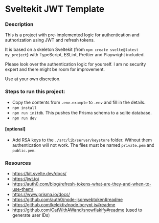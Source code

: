 # Sveltekit JWT Template

<h3>Description</h3>

This is a project with pre-implemented logic for authentication and authorization using JWT and
refresh tokens.

It is based on a skeleton Sveltekit (from `npm create svelte@latest my_project`) with TypeScript,
ESLint, Prettier and Playwright included.

Please look over the authentication logic for yourself. 
I am no security expert and there might be room for improvement. 

Use at your own discretion. 

<h3>Steps to run this project:</h3>

- Copy the contents from `.env.example` to `.env` and fill in the details.
- `npm install`
- `npm run initdb`. This pushes the Prisma schema to a sqlite database.
- `npm run dev`

<h4>[optional]</h4>

- Add RSA keys to the `./src/lib/server/keystore` folder. Without them authentication will not work. The files must be named `private.pem` and `public.pem`.

<h3>Resources</h3>

- https://kit.svelte.dev/docs/
- https://jwt.io/
- https://auth0.com/blog/refresh-tokens-what-are-they-and-when-to-use-them/
- https://www.prisma.io/docs/
- https://github.com/auth0/node-jsonwebtoken#readme
- https://github.com/kelektiv/node.bcrypt.js#readme
- https://github.com/CatWithAWand/snowflakify#readme (used to generate user IDs) 

